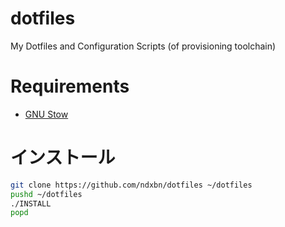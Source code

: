 # dotfiles
My Dotfiles and Configuration Scripts (of provisioning toolchain)

# Requirements

- [GNU Stow](https://www.gnu.org/software/stow/)

# インストール

```bash
git clone https://github.com/ndxbn/dotfiles ~/dotfiles
pushd ~/dotfiles
./INSTALL
popd
```
